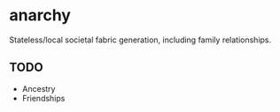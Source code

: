 # anarchy

Stateless/local societal fabric generation, including family relationships.

## TODO

- Ancestry
- Friendships
